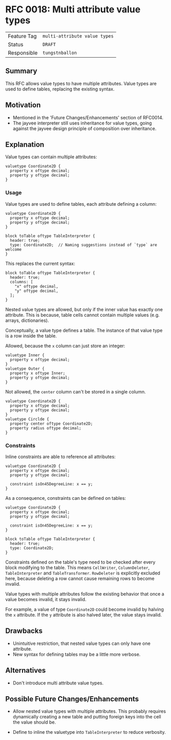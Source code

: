 <!--
SPDX-FileCopyrightText: 2025 Friedrich-Alexander-Universitat Erlangen-Nurnberg

SPDX-License-Identifier: AGPL-3.0-only
-->

# RFC 0018: Multi attribute value types

| | |
|---|---|
| Feature Tag | `multi-attribute value types` |
| Status | `DRAFT` | <!-- Possible values: DRAFT, DISCUSSION, ACCEPTED, REJECTED -->
| Responsible | `tungstnballon` |
<!-- 
  Status Overview:
  - DRAFT: The RFC is not ready for a review and currently under change. Feel free to already ask for feedback on the structure and contents at this stage.
  - DISCUSSION: The RFC is open for discussion. Usually, we open a PR to trigger discussions.
  - ACCEPTED: The RFC was accepted. Create issues to prepare implementation of the RFC.
  - REJECTED: The RFC was rejected. If another revision emerges, switch to status DRAFT.
-->

## Summary

This RFC allows value types to have multiple attributes.
Value types are used to define tables, replacing the existing syntax.

## Motivation

- Mentioned in the 'Future Changes/Enhancements' section of RFC0014.
- The jayvee interpreter still uses inheritance for value types, going against
  the jayvee design principle of composition over inheritance.

## Explanation

Value types can contain multiple attributes:
```jayvee
valuetype Coordinate2D {
  property x oftype decimal;
  property y oftype decimal;
}
```


### Usage

Value types are used to define tables, each attribute defining a column:
```jayvee
valuetype Coordinate2D {
  property x oftype decimal;
  property y oftype decimal;
}

block toTable oftype TableInterpreter {
  header: true;
  type: Coordinate2D;  // Naming suggestions instead of `type` are welcome
}
```
This replaces the current syntax:
```jayvee
block toTable oftype TableInterpreter {
  header: true;
  columns: [
    "x" oftype decimal,
    "y" oftype decimal,
  ];
}
```

Nested value types are allowed, but only if the inner value has exactly one
attribute. This is because, table cells cannot contain multiple values
(e.g. arrays, dictionaries).

Conceptually, a value type defines a table. The instance of that value type is a
row inside the table.

Allowed, because the `x` column can just store an integer:
```jayvee
valuetype Inner {
  property x oftype decimal;
}
valuetype Outer {
  property x oftype Inner;
  property y oftype decimal;
}
```
Not allowed, the `center` column can't be stored in a single column.
```jayvee
valuetype Coordinate2D {
  property x oftype decimal;
  property y oftype decimal;
}
valuetype Circlde {
  property center oftype Coordinate2D;
  property radius oftype decimal;
}
```

### Constraints

Inline constraints are able to reference all attributes:
```jayvee
valuetype Coordinate2D {
  property x oftype decimal;
  property y oftype decimal;

  constraint isOn45DegreeLine: x == y;
}
```

As a consequence, constraints can be defined on tables:
```jayvee
valuetype Coordinate2D {
  property x oftype decimal;
  property y oftype decimal;

  constraint isOn45DegreeLine: x == y;
}

block toTable oftype TableInterpreter {
  header: true;
  type: Coordinate2D;
}
```

Constraints defined on the table's type need to be checked after every
block modifying to the table.
This means `CellWriter`, `ColumnDeleter`, `TableInterpreter` and
`TableTransformer`.
`RowDeleter` is explicitly excluded here, because deleting a row cannot cause
remaining rows to become invalid.

Value types with multiple attributes follow the existing behavior that once a
value becomes invalid, it stays invalid.

For example, a value of type `Coordinate2D` could become invalid by halving the
`x` attribute. If the `y` attribute is also halved later, the value stays
invalid.

## Drawbacks

- Unintuitive restriction, that nested value types can only have one attribute.
- New syntax for defining tables may be a little more verbose.

## Alternatives

- Don't introduce multi attribute value types.

## Possible Future Changes/Enhancements

- Allow nested value types with multiple attributes. This probably requires
  dynamically creating a new table and putting foreign keys into the cell the
  value should be.

- Define to inline the valuetype into `TableInterpreter` to reduce verbosity.

